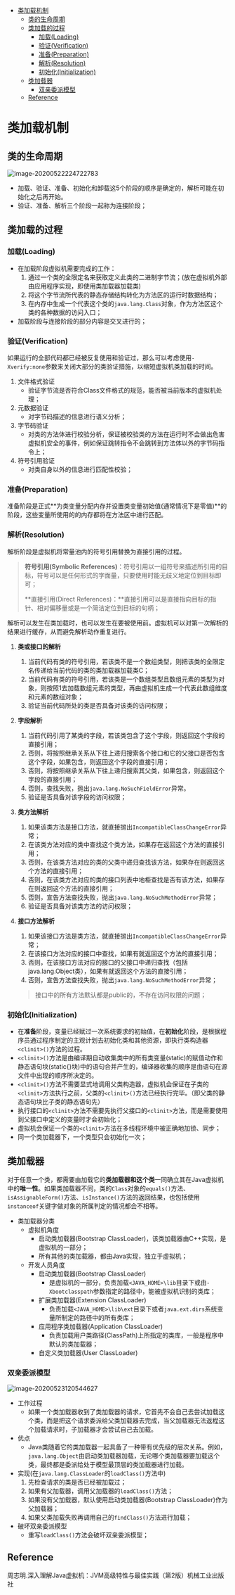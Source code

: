 <!-- TOC -->

- [类加载机制](#类加载机制)
  - [类的生命周期](#类的生命周期)
  - [类加载的过程](#类加载的过程)
    - [加载(Loading)](#加载loading)
    - [验证(Verification)](#验证verification)
    - [准备(Preparation)](#准备preparation)
    - [解析(Resolution)](#解析resolution)
    - [初始化(Initialization)](#初始化initialization)
  - [类加载器](#类加载器)
    - [双亲委派模型](#双亲委派模型)
  - [Reference](#reference)

<!-- /TOC -->

# 类加载机制

## 类的生命周期

![image-20200522224722783](%E7%B1%BB%E5%8A%A0%E8%BD%BD%E6%9C%BA%E5%88%B6.assets/image-20200522224722783.png)

- 加载、验证、准备、初始化和卸载这5个阶段的顺序是确定的，解析可能在初始化之后再开始。
- 验证、准备、解析三个阶段一起称为连接阶段；



## 类加载的过程

### 加载(Loading)

- 在加载阶段虚拟机需要完成的工作：
  1. 通过一个类的全限定名来获取定义此类的二进制字节流；(放在虚拟机外部由应用程序实现，即使用类加载器加载类)
  2. 将这个字节流所代表的静态存储结构转化为方法区的运行时数据结构；
  3. 在内存中生成一个代表这个类的```java.lang.Class```对象，作为方法区这个类的各种数据的访问入口；
- 加载阶段与连接阶段的部分内容是交叉进行的；

### 验证(Verification)

如果运行的全部代码都已经被反复使用和验证过，那么可以考虑使用```-Xverify:none```参数来关闭大部分的类验证措施，以缩短虚拟机类加载的时间。

1. 文件格式验证
   - 验证字节流是否符合Class文件格式的规范，能否被当前版本的虚拟机处理；
2. 元数据验证
   - 对字节码描述的信息进行语义分析；
3. 字节码验证
   - 对类的方法体进行校验分析，保证被校验类的方法在运行时不会做出危害虚拟机安全的事件，例如保证跳转指令不会跳转到方法体以外的字节码指令上；
4. 符号引用验证
   - 对类自身以外的信息进行匹配性校验；

### 准备(Preparation)

准备阶段是正式**为类变量分配内存并设置类变量初始值(通常情况下是零值)**的阶段，这些变量所使用的的内存都将在方法区中进行匹配。

### 解析(Resolution)

解析阶段是虚拟机将常量池内的符号引用替换为直接引用的过程。

> **符号引用(Symbolic References)**：符号引用以一组符号来描述所引用的目标，符号可以是任何形式的字面量，只要使用时能无歧义地定位到目标即可；
>
> **直接引用(Direct References)：**直接引用可以是直接指向目标的指针、相对偏移量或是一个简洁定位到目标的句柄；

解析可以发生在类加载时，也可以发生在要被使用前。虚拟机可以对第一次解析的结果进行缓存，从而避免解析动作重复进行。

1. **类或接口的解析**
   1. 当前代码有类的符号引用，若该类不是一个数组类型，则把该类的全限定名传递给当前代码的类的类加载器加载类C；
   2. 当前代码有类的符号引用，若该类是一个数组类型且数组元素的类型为对象，则按照1去加载数组元素的类型，再由虚拟机生成一个代表此数组维度和元素的数组对象；
   3. 验证当前代码所处的类是否具备对该类的访问权限；
2. **字段解析**
   1. 当前代码引用了某类的字段，若该类包含了这个字段，则返回这个字段的直接引用；
   2. 否则，将按照继承关系从下往上递归搜索各个接口和它的父接口是否包含这个字段，如果包含，则返回这个字段的直接引用；
   3. 否则，将按照继承关系从下往上递归搜索其父类，如果包含，则返回这个字段的直接引用；
   4. 否则，查找失败，抛出```java.lang.NoSuchFieldError```异常。
   5. 验证是否具备对该字段的访问权限；

3. **类方法解析**

   1. 如果该类方法是接口方法，就直接抛出```IncompatibleClassChangeError```异常；
   2. 在该类方法对应的类中查找这个类方法，如果存在返回这个方法的直接引用；
   3. 否则，在该类方法对应的类的父类中递归查找该方法，如果存在则返回这个方法的直接引用；
   4. 否则，在该类方法对应的类的接口列表中地柜查找是否有该方法，如果存在则返回这个方法的直接引用；
   5. 否则，宣告方法查找失败，抛出```java.lang.NoSuchMethodError```异常；
   6. 验证是否具备对该类方法的访问权限；

4. **接口方法解析**

   1. 如果该接口方法是类方法，就直接抛出```IncompatibleClassChangeError```异常；
   2. 在该接口方法对应的接口中查找，如果有就返回这个方法的直接引用；
   3. 否则，在该接口方法对应的接口的父接口中递归查找（包括java.lang.Object类），如果有就返回这个方法的直接引用；
   4. 否则，宣告方法查找失败，抛出```java.lang.NoSuchMethodError```异常；

   > 接口中的所有方法默认都是public的，不存在访问权限的问题；

### 初始化(Initialization)

- 在**准备**阶段，变量已经赋过一次系统要求的初始值，在**初始化**阶段，是根据程序员通过程序制定的主观计划去初始化类和其他资源，即执行类构造器```<clinit>()```方法的过程。
- ```<clinit>()```方法是由编译期自动收集类中的所有类变量(static)的赋值动作和静态语句块(static{}块)中的语句合并产生的，编译器收集的顺序是由语句在源文件中出现的顺序所决定的。
- ```<clinit>()```方法不需要显式地调用父类构造器，虚拟机会保证在子类的```<clinit>```方法执行之前，父类的```<clinit>()```方法已经执行完毕。（即父类的静态语句块比子类的静态语句先）
- 执行接口的```<clinit>```方法不需要先执行父接口的```<clinit>```方法，而是需要使用到父接口中定义的变量时才会初始化；
- 虚拟机会保证一个类的```<clinit>```方法在多线程环境中被正确地加锁、同步；
- 同一个类加载器下，一个类型只会初始化一次；



## 类加载器

对于任意一个类，都需要由加载它的**类加载器和这个类**一同确立其在Java虚拟机中的**唯一性**。如果类加载器不同，类的```Class```对象的```equals()```方法、```isAssignableForm()```方法、```isInstance()```方法的返回结果，也包括使用```instanceof```关键字做对象的所属判定的情况都会不相等。

- 类加载器分类
  - 虚拟机角度
    - 启动类加载器(Bootstrap ClassLoader)，该类加载器由C++实现，是虚拟机的一部分；
    - 所有其他的类加载器，都由Java实现，独立于虚拟机；
  - 开发人员角度
    - 启动类加载器(Bootstrap ClassLoader)
      - 是虚拟机的一部分，负责加载```<JAVA_HOME>\lib```目录下或由```-Xbootclasspath```参数指定的路径中，能被虚拟机识别的类库；
    - 扩展类加载器(Extension ClassLoader)
      - 负责加载```<JAVA_HOME>\lib\ext```目录下或者```java.ext.dirs```系统变量所制定的路径中的所有类库；
    - 应用程序类加载器(Application ClassLoader)
      - 负责加载用户类路径(ClassPath)上所指定的类库，一般是程序中默认的类加载器；
    - 自定义类加载器(User ClassLoader)

### 双亲委派模型

![image-20200523120544627](%E7%B1%BB%E5%8A%A0%E8%BD%BD%E6%9C%BA%E5%88%B6.assets/image-20200523120544627.png)

- 工作过程
  - 如果一个类加载器收到了类加载器的请求，它首先不会自己去尝试加载这个类，而是把这个请求委派给父类加载器去完成，当父加载器无法返程这个加载请求时，子加载器才会尝试自己去加载。
- 优点
  - Java类随着它的类加载器一起具备了一种带有优先级的层次关系。例如，```java.lang.Object```由启动类加载器加载，无论哪个类加载器要加载这个类，最终都是委派给处于模型最顶层的类加载器进行加载。
- 实现(在```java.lang.ClassLoader```的```loadClass()```方法中)
  1. 先检查请求的类是否已经被加载过；
  2. 如果有父加载器，调用父加载器的```loadClass()```方法；
  3. 如果没有父加载器，默认使用启动类加载器(Bootstrap ClassLoader)作为父加载器；
  4. 如果父类加载失败再调用自己的```findClass()```方法进行加载；
- 破坏双亲委派模型
  - 重写```loadClass()```方法会破坏双亲委派模型；



## Reference

周志明.深入理解Java虚拟机：JVM高级特性与最佳实践（第2版）机械工业出版社
